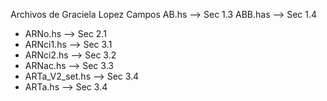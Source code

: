 Archivos de Graciela Lopez Campos 
AB.hs --> Sec 1.3
ABB.has --> Sec 1.4
+ ARNo.hs --> Sec 2.1
+ ARNci1.hs --> Sec 3.1
+ ARNci2.hs --> Sec 3.2
+ ARNac.hs --> Sec 3.3
+ ARTa_V2_set.hs --> Sec 3.4
+ ARTa.hs --> Sec 3.4
